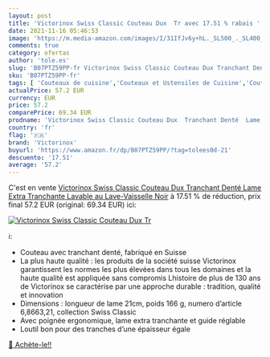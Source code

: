```yaml
---
layout: post
title: 'Victorinox Swiss Classic Couteau Dux  Tr avec 17.51 % rabais '
date: 2021-11-16 05:46:53
image: 'https://m.media-amazon.com/images/I/31IfJv6y+hL._SL500_._SL400_.jpg'
comments: true
category: ofertas
author: 'tole.es'
slug: 'B07PTZ59PP-fr Victorinox Swiss Classic Couteau Dux Tranchant Denté Lame...'
sku: 'B07PTZ59PP-fr'
tags: [ 'Couteaux de cuisine','Couteaux et Ustensiles de Cuisine','Couteaux à découper','Cuisine et Maison','victorinox', ]
actualPrice: 57.2 EUR
currency: EUR
price: 57.2
comparePrice: 69.34 EUR
prodname: 'Victorinox Swiss Classic Couteau Dux  Tranchant Denté  Lame Extra Tranchante  Lavable au Lave-Vaisselle  Noir'
country: 'fr'
flag: '🇫🇷'
brand: 'Victorinox'
buyurl: 'https://www.amazon.fr/dp/B07PTZ59PP/?tag=tolees0d-21'
descuento: '17.51'
average: '57.2'
---
```


C'est en vente [Victorinox Swiss Classic Couteau Dux  Tranchant Denté  Lame Extra Tranchante  Lavable au Lave-Vaisselle  Noir](https://www.amazon.fr/dp/B07PTZ59PP/?tag=tolees0d-21)  à  17.51 % de réduction, prix final  57.2 EUR (original: 69.34 EUR) ici:

[![Victorinox Swiss Classic Couteau Dux  Tr](https://m.media-amazon.com/images/I/31IfJv6y+hL._SL500_._SL400_.jpg)](https://www.amazon.fr/dp/B07PTZ59PP/?tag=tolees0d-21)

ℹ️:

- Couteau avec tranchant denté, fabriqué en Suisse
- La plus haute qualité : les produits de la société suisse Victorinox garantissent les normes les plus élevées dans tous les domaines et la haute qualité est appliquée sans compromis Lhistoire de plus de 130 ans de Victorinox se caractérise par une approche durable : tradition, qualité et innovation
- Dimensions : longueur de lame 21cm, poids 166 g, numero d’article 6,8663,21, collection Swiss Classic
- Avec poignée ergonomique, lame extra tranchante et guide réglable
- Loutil bon pour des tranches d’une épaisseur égale

[🛒 Achète-le!!](https://www.amazon.fr/dp/B07PTZ59PP/?tag=tolees0d-21)
